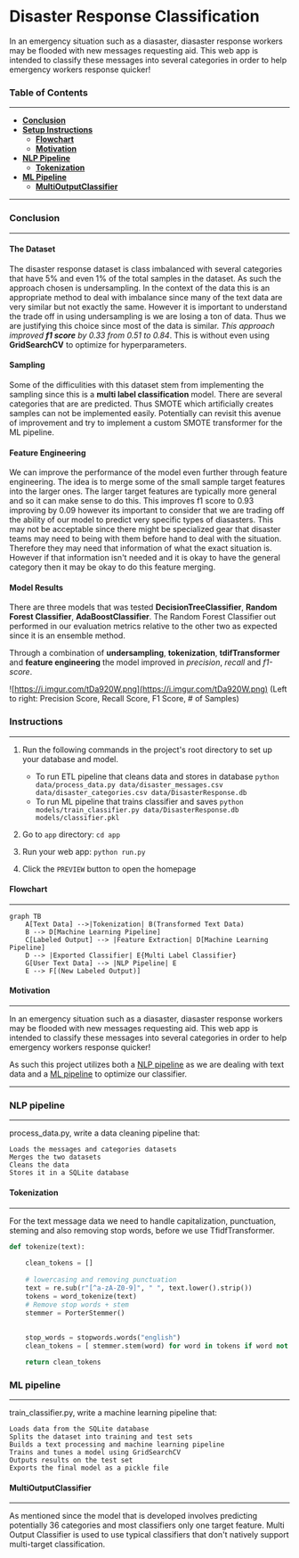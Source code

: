 # Disaster Response Classification
In an emergency situation such as a diasaster, diasaster response workers may be flooded with new messages requesting aid. This web app is intended to classify these messages into several categories in order to help emergency workers response quicker!

### Table of Contents
---
+ [**Conclusion**](#conclusion)
+ [**Setup Instructions**](#instructions)
    + [**Flowchart**](#flowchart)
    + [**Motivation**](#motivation)
+ [**NLP Pipeline**](#nlp-pipeline)
    + [**Tokenization**](#tokenization)
+ [**ML Pipeline**](#ML-pipeline)
    + [**MultiOutputClassifier**](#classifier)
---

### Conclusion
---
#### The Dataset
The disaster response dataset is class imbalanced with several categories that have 5% and even 1% of the total samples in the dataset. As such the approach chosen is undersampling. In the context of the data this is an appropriate method to deal with imbalance since many of the text data are very similar but not exactly the same. However it is important to understand the trade off in using undersampling is we are losing a ton of data. Thus we are justifying this choice since most of the data is similar. _This approach improved **f1 score** by 0.33 from 0.51 to 0.84_. This is without even using **GridSearchCV** to optimize for hyperparameters.

#### Sampling
Some of the difficulities with this dataset stem from implementing the sampling since this is a **multi label classification** model. There are several categories that are are predicted. Thus SMOTE which artificially creates samples can not be implemented easily. Potentially can revisit this avenue of improvement and try to implement a custom SMOTE transformer for the ML pipeline.

#### Feature Engineering
We can improve the performance of the model even further through feature engineering. The idea is to merge some of the small sample target features into the larger ones. The larger target features are typically more general and so it can make sense to do this. This improves f1 score to 0.93 improving by 0.09 however its important to consider that we are trading off the ability of our model to predict very specific types of diasasters. This may not be acceptable since there might be specialized gear that disaster teams may need to being with them before hand to deal with the situation. Therefore they may need that information of what the exact situation is. However if that information isn't needed and it is okay to have the general category then it may be okay to do this feature merging.

#### Model Results
There are three models that was tested **DecisionTreeClassifier**, **Random Forest Classifier**, **AdaBoostClassifier**. The Random Forest Classifier out performed in our evaluation metrics relative to the other two as expected since it is an ensemble method. 

Through a combination of **undersampling**, **tokenization**, **tdifTransformer** and **feature engineering** the model improved in _precision_, _recall_ and _f1-score_. 

![https://i.imgur.com/tDa920W.png](https://i.imgur.com/tDa920W.png)
(Left to right: Precision Score, Recall Score, F1 Score, # of Samples)



### Instructions
___
1. Run the following commands in the project's root directory to set up your database and model.

    - To run ETL pipeline that cleans data and stores in database
        `python data/process_data.py data/disaster_messages.csv data/disaster_categories.csv data/DisasterResponse.db`
    - To run ML pipeline that trains classifier and saves
        `python models/train_classifier.py data/DisasterResponse.db models/classifier.pkl`

2. Go to `app` directory: `cd app`

3. Run your web app: `python run.py`

4. Click the `PREVIEW` button to open the homepage

#### Flowchart
---
```mermaid
graph TB
    A[Text Data] -->|Tokenization| B(Transformed Text Data)
    B --> D[Machine Learning Pipeline]
    C[Labeled Output] --> |Feature Extraction| D[Machine Learning Pipeline]
    D --> |Exported Classifier| E{Multi Label Classifier}
    G[User Text Data] --> |NLP Pipeline| E
    E --> F[(New Labeled Output)]
```
#### Motivation
---
In an emergency situation such as a diasaster, diasaster response workers may be flooded with new messages requesting aid. This web app is intended to classify these messages into several categories in order to help emergency workers response quicker!

As such this project utilizes both a [NLP pipeline](#nlp-pipeline) as we are dealing with text data and a [ML pipeline](#ml-pipeline) to optimize our classifier. 

---
### NLP pipeline
---
process_data.py, write a data cleaning pipeline that:

    Loads the messages and categories datasets
    Merges the two datasets
    Cleans the data
    Stores it in a SQLite database


#### Tokenization
---

For the text message data we need to handle capitalization, punctuation, steming and also removing stop words, before we use TfidfTransformer.

```python
def tokenize(text):
    
    clean_tokens = []
    
    # lowercasing and removing punctuation
    text = re.sub(r"[^a-zA-Z0-9]", " ", text.lower().strip())
    tokens = word_tokenize(text)
    # Remove stop words + stem
    stemmer = PorterStemmer()
    
    
    stop_words = stopwords.words("english")
    clean_tokens = [ stemmer.stem(word) for word in tokens if word not in stop_words]

    return clean_tokens
```
### ML pipeline
---
train_classifier.py, write a machine learning pipeline that:

    Loads data from the SQLite database
    Splits the dataset into training and test sets
    Builds a text processing and machine learning pipeline
    Trains and tunes a model using GridSearchCV
    Outputs results on the test set
    Exports the final model as a pickle file


#### MultiOutputClassifier
---

As mentioned since the model that is developed involves predicting potentially 36 categories and most classifiers only one target feature. Multi Output Classifier is used to use typical classifiers that don't natively support multi-target classification.
